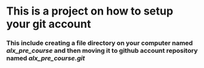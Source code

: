# This is a project on how to setup your git account
### This include creating a file directory on your computer named *alx_pre_course* and then moving it to github account repository named *alx_pre_course.git* 